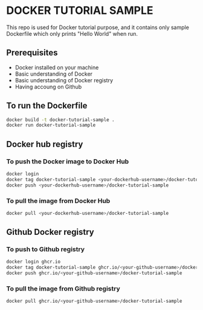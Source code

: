 # DOCKER TUTORIAL SAMPLE

This repo is used for Docker tutorial purpose, and it contains only sample Dockerfile which only prints "Hello World" when run.


## Prerequisites
- Docker installed on your machine
- Basic understanding of Docker
- Basic understanding of Docker registry
- Having accoung on Github

## To run the Dockerfile

```bash
docker build -t docker-tutorial-sample .
docker run docker-tutorial-sample
```

## Docker hub registry

### To push the Docker image to Docker Hub

```bash
docker login
docker tag docker-tutorial-sample <your-dockerhub-username>/docker-tutorial-sample
docker push <your-dockerhub-username>/docker-tutorial-sample
```

### To pull the image from Docker Hub

```bash
docker pull <your-dockerhub-username>/docker-tutorial-sample
```

## Github Docker registry

### To push to Github registry

```bash
docker login ghcr.io
docker tag docker-tutorial-sample ghcr.io/<your-github-username>/docker-tutorial-sample
docker push ghcr.io/<your-github-username>/docker-tutorial-sample
```


### To pull the image from Github registry

```bash 
docker pull ghcr.io/<your-github-username>/docker-tutorial-sample
```


